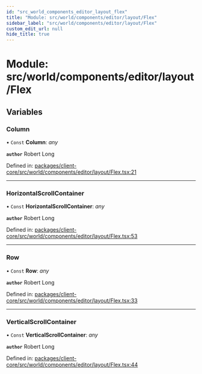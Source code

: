 ```yaml
---
id: "src_world_components_editor_layout_flex"
title: "Module: src/world/components/editor/layout/Flex"
sidebar_label: "src/world/components/editor/layout/Flex"
custom_edit_url: null
hide_title: true
---
```


# Module: src/world/components/editor/layout/Flex

## Variables

### Column

• `Const` **Column**: *any*

**`author`** Robert Long

Defined in: [packages/client-core/src/world/components/editor/layout/Flex.tsx:21](https://github.com/xr3ngine/xr3ngine/blob/a16a45d7e/packages/client-core/src/world/components/editor/layout/Flex.tsx#L21)

___

### HorizontalScrollContainer

• `Const` **HorizontalScrollContainer**: *any*

**`author`** Robert Long

Defined in: [packages/client-core/src/world/components/editor/layout/Flex.tsx:53](https://github.com/xr3ngine/xr3ngine/blob/a16a45d7e/packages/client-core/src/world/components/editor/layout/Flex.tsx#L53)

___

### Row

• `Const` **Row**: *any*

**`author`** Robert Long

Defined in: [packages/client-core/src/world/components/editor/layout/Flex.tsx:33](https://github.com/xr3ngine/xr3ngine/blob/a16a45d7e/packages/client-core/src/world/components/editor/layout/Flex.tsx#L33)

___

### VerticalScrollContainer

• `Const` **VerticalScrollContainer**: *any*

**`author`** Robert Long

Defined in: [packages/client-core/src/world/components/editor/layout/Flex.tsx:44](https://github.com/xr3ngine/xr3ngine/blob/a16a45d7e/packages/client-core/src/world/components/editor/layout/Flex.tsx#L44)
